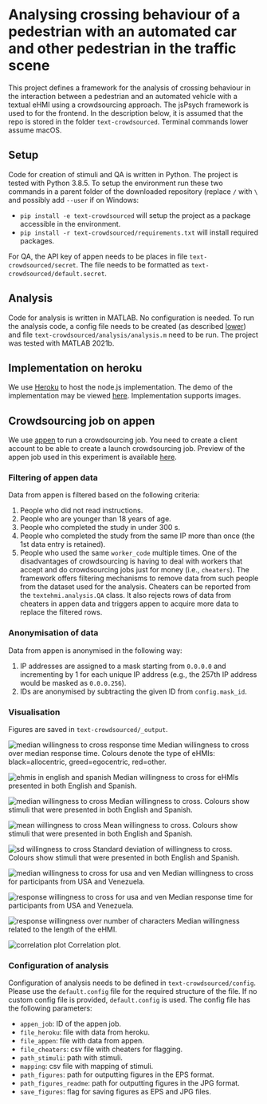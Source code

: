 # Analysing crossing behaviour of a pedestrian with an automated car and other pedestrian in the traffic scene
This project defines a framework for the analysis of crossing behaviour in the interaction between a pedestrian and an automated vehicle with a textual eHMI using a crowdsourcing approach. The jsPsych framework is used to for the frontend. In the description below, it is assumed that the repo is stored in the folder `text-crowdsourced`. Terminal commands lower assume macOS.

## Setup
Code for creation of stimuli and QA is written in Python. The project is tested with Python 3.8.5. To setup the environment run these two commands in a parent folder of the downloaded repository (replace `/` with `\` and possibly add `--user` if on Windows:
- `pip install -e text-crowdsourced` will setup the project as a package accessible in the environment.
- `pip install -r text-crowdsourced/requirements.txt` will install required packages.

For QA, the API key of appen needs to be places in file `text-crowdsourced/secret`. The file needs to be formatted as `text-crowdsourced/default.secret`.

## Analysis
Code for analysis is written in MATLAB. No configuration is needed. To run the analysis code, a config file needs to be created (as described [lower](https://github.com/bazilinskyy/text-crowdsourced#configuration-of-analysis)) and file `text-crowdsourced/analysis/analysis.m` need to be run. The project was tested with MATLAB 2021b.

## Implementation on heroku
We use [Heroku](https://www.heroku.com/) to host the node.js implementation. The demo of the implementation may be viewed [here](https://text-crowdsourced.herokuapp.com/?debug=1&save_data=0). Implementation supports images.

## Crowdsourcing job on appen
We use [appen](http://appen.com) to run a crowdsourcing job. You need to create a client account to be able to create a launch crowdsourcing job. Preview of the appen job used in this experiment is available [here](https://view.appen.io/channels/cf_internal/jobs/1884388/editor_preview?token=65NVm9aKVsyz_jlitEr3bA).

### Filtering of appen data
Data from appen is filtered based on the following criteria:
1. People who did not read instructions.
2. People who are younger than 18 years of age.
3. People who completed the study in under 300 s.
4. People who completed the study from the same IP more than once (the 1st data entry is retained).
5. People who used the same `worker_code` multiple times. One of the disadvantages of crowdsourcing is having to deal with workers that accept and do crowdsourcing jobs just for money (i.e., `cheaters`). The framework offers filtering mechanisms to remove data from such people from the dataset used for the analysis. Cheaters can be reported from the `textehmi.analysis.QA` class. It also rejects rows of data from cheaters in appen data and triggers appen to acquire more data to replace the filtered rows.

### Anonymisation of data
Data from appen is anonymised in the following way:
1. IP addresses are assigned to a mask starting from `0.0.0.0` and incrementing by 1 for each unique IP address (e.g., the 257th IP address would be masked as `0.0.0.256`).
2. IDs are anonymised by subtracting the given ID from `config.mask_id`.

### Visualisation
Figures are saved in `text-crowdsourced/_output`.

![median willingness to cross response time](https://github.com/bazilinskyy/text-crowdsourced/blob/main/figures/median-cross.jpg?raw=true)
Median willingness to cross over median response time. Colours denote the type of eHMIs: black=allocentric, greed=egocentric, red=other.

![ehmis in english and spanish](https://github.com/bazilinskyy/text-crowdsourced/blob/main/figures/median-cross-en-es.jpg?raw=true)
Median willingness to cross for eHMIs presented in both English and Spanish.

![median willingness to cross](https://github.com/bazilinskyy/text-crowdsourced/blob/main/figures/median-cross.jpg?raw=true)
Median willingness to cross. Colours show stimuli that were presented in both English and Spanish.

![mean willingness to cross](https://github.com/bazilinskyy/text-crowdsourced/blob/main/figures/mean-cross.jpg?raw=true)
Mean willingness to cross. Colours show stimuli that were presented in both English and Spanish.

![sd willingness to cross](https://github.com/bazilinskyy/text-crowdsourced/blob/main/figures/sd-cross.jpg?raw=true)
Standard deviation of willingness to cross. Colours show stimuli that were presented in both English and Spanish.

![median willingness to cross for usa and ven](https://github.com/bazilinskyy/text-crowdsourced/blob/main/figures/median-cross-usa-ven.jpg?raw=true)
Median willingness to cross for participants from USA and Venezuela.

![response willingness to cross for usa and ven](https://github.com/bazilinskyy/text-crowdsourced/blob/main/figures/response-time-usa-ven.jpg?raw=true)
Median response time for participants from USA and Venezuela.

![response willingness over number of characters](https://github.com/bazilinskyy/text-crowdsourced/blob/main/figures/response-time-num-chars.jpg?raw=true)
Median willingness related to the length of the eHMI.

![correlation plot](https://github.com/bazilinskyy/text-crowdsourced/blob/main/figures/corrplot.jpg?raw=true)
Correlation plot.

### Configuration of analysis
Configuration of analysis needs to be defined in `text-crowdsourced/config`. Please use the `default.config` file for the required structure of the file. If no custom config file is provided, `default.config` is used. The config file has the following parameters:
* `appen_job`: ID of the appen job.
* `file_heroku`: file with data from heroku.
* `file_appen`: file with data from appen.
* `file_cheaters`: csv file with cheaters for flagging.
* `path_stimuli`: path with stimuli.
* `mapping`: csv file with mapping of stimuli.
* `path_figures`: path for outputting figures in the EPS format.
* `path_figures_readme`: path for outputting figures in the JPG format.
* `save_figures`: flag for saving figures as EPS and JPG files.